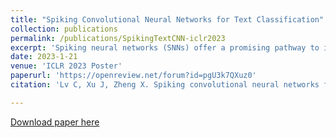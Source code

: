 ```yaml
---
title: "Spiking Convolutional Neural Networks for Text Classification"
collection: publications
permalink: /publications/SpikingTextCNN-iclr2023
excerpt: 'Spiking neural networks (SNNs) offer a promising pathway to implement deep neural networks (DNNs) in a more energy-efficient manner since their neurons are sparsely activated and inferences are event-driven. However, there have been very few works that have demonstrated the efficacy of SNNs in language tasks partially because it is non-trivial to represent words in the forms of spikes and to deal with variable-length texts by SNNs. This work presents a “conversion+ fine-tuning” two-step method for training SNNs for text classification and proposes a simple but effective way to encode pre-trained word embeddings as spike trains. We show empirically that after fine-tuning with surrogate gradients, the converted SNNs achieve comparable results to their DNN counterparts with much less energy consumption across multiple datasets for both English and Chinese. We also show that such SNNs are more robust to adversarial attacks than DNNs.'
date: 2023-1-21
venue: 'ICLR 2023 Poster'
paperurl: 'https://openreview.net/forum?id=pgU3k7QXuz0'
citation: 'Lv C, Xu J, Zheng X. Spiking convolutional neural networks for text classification[C]//The Eleventh International Conference on Learning Representations(ICLR). 2023.'

---
```



[Download paper here](https://openreview.net/pdf?id=pgU3k7QXuz0)
